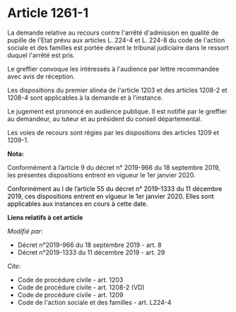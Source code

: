 # Article 1261-1

La demande relative au recours contre l'arrêté d'admission en qualité de pupille de l'Etat prévu aux articles L. 224-4 et L.
224-8 du code de l'action sociale et des familles est portée devant le tribunal judiciaire dans le ressort duquel l'arrêté
est pris. 

Le greffier convoque les intéressés à l'audience par lettre recommandée avec avis de réception. 

Les dispositions du premier alinéa de l'article 1203 et des articles 1208-2 et 1208-4 sont applicables à la demande et à
l'instance. 

Le jugement est prononcé en audience publique. Il est notifié par le greffier au demandeur, au tuteur et au président du
conseil départemental. 

Les voies de recours sont régies par les dispositions des articles 1209 et 1209-1.

**Nota:**

Conformément à l’article 9 du décret n° 2019-966 du 18 septembre 2019, les présentes dispositions entrent en vigueur le 1er
janvier 2020.

<font color="black">Conformément au I de l’article 55 du décret n° 2019-1333 du 11 décembre 2019, ces dispositions entrent en
vigueur le 1er janvier 2020. Elles sont applicables aux instances en cours à cette date.</font>

**Liens relatifs à cet article**

_Modifié par_:

  - Décret n°2019-966 du 18 septembre 2019 - art. 8
  - Décret n°2019-1333 du 11 décembre 2019 - art. 29

_Cite_:

  - Code de procédure civile - art. 1203
  - Code de procédure civile - art. 1208-2 (VD)
  - Code de procédure civile - art. 1209
  - Code de l'action sociale et des familles - art. L224-4
